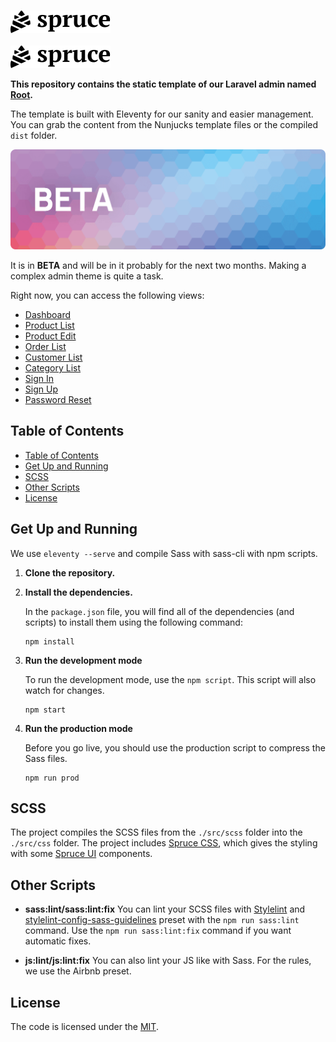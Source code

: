 <p>
  <a href="https://sprucecss.com/#gh-light-mode-only">
    <br/>
    <img src="./.github/spruce-logo-dark.svg" alt="Spruce CSS" width="160">
    <br/>
  </a>
  <a href="https://sprucecss.com/#gh-dark-mode-only">
    <br/>
    <img src="./.github/spruce-logo-light.svg" alt="Spruce CSS" width="160">
    <br/>
  </a>
</p>

**This repository contains the static template of our Laravel admin named [Root](https://root.conedevelopment.com/).**

The template is built with Eleventy for our sanity and easier management. You can grab the content from the Nunjucks template files or the compiled `dist` folder.

<img src="./.github/cover-v3.png" alt="Beta version">

It is in **BETA** and will be in it probably for the next two months. Making a complex admin theme is quite a task.

Right now, you can access the following views:

- [Dashboard](https://root-admin.sprucecss.com/)
- [Product List](https://root-admin.sprucecss.com/products/)
- [Product Edit](https://root-admin.sprucecss.com/product-edit/)
- [Order List](https://root-admin.sprucecss.com/orders/)
- [Customer List](https://root-admin.sprucecss.com/customers/)
- [Category List](https://root-admin.sprucecss.com/categories/)
- [Sign In](https://root-admin.sprucecss.com/sign-in/)
- [Sign Up](https://root-admin.sprucecss.com/sign-up/)
- [Password Reset](https://root-admin.sprucecss.com/password-reset/)

## Table of Contents

- [Table of Contents](#table-of-contents)
- [Get Up and Running](#get-up-and-running)
- [SCSS](#scss)
- [Other Scripts](#other-scripts)
- [License](#license)

## Get Up and Running

We use `eleventy --serve` and compile Sass with sass-cli with npm scripts.

1. **Clone the repository.**

2. **Install the dependencies.**

    In the `package.json` file, you will find all of the dependencies (and scripts) to install them using the following command:

    ```shell
    npm install
    ```

3. **Run the development mode**

    To run the development mode, use the `npm script`.   This script will also watch for changes.

    ```shell
    npm start
    ```

4. **Run the production mode**

    Before you go live, you should use the production script to compress the Sass files.

    ```shell
    npm run prod
    ```

## SCSS

The project compiles the SCSS files from the `./src/scss` folder into the `./src/css` folder. The project includes [Spruce CSS](https://sprucecss.com/), which gives the styling with some [Spruce UI](https://sprucecss.com/ui/getting-started/introduction/) components.

## Other Scripts

- **sass:lint/sass:lint:fix** You can lint your SCSS files with [Stylelint](https://stylelint.io/) and [stylelint-config-sass-guidelines](https://github.com/bjankord/stylelint-config-sass-guidelines) preset with the `npm run sass:lint` command. Use the `npm run sass:lint:fix` command if you want automatic fixes.

- **js:lint/js:lint:fix** You can also lint your JS like with Sass. For the rules, we use the Airbnb preset.

## License

The code is licensed under the [MIT](LICENSE).
